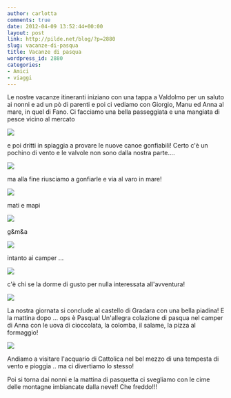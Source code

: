```yaml
---
author: carlotta
comments: true
date: 2012-04-09 13:52:44+00:00
layout: post
link: http://pilde.net/blog/?p=2880
slug: vacanze-di-pasqua
title: Vacanze di pasqua
wordpress_id: 2880
categories:
- Amici
- viaggi
---
```


Le nostre vacanze itineranti iniziano con una tappa a Valdolmo per un saluto ai nonni e ad un pò di parenti e poi ci vediamo con Giorgio, Manu ed Anna al mare, in quel di Fano. Ci facciamo una bella passeggiata e una mangiata di pesce vicino al mercato

![](http://pilde.net/blog/wp-content/uploads/2012/04/prato.jpg)




e poi dritti in spiaggia a provare le nuove canoe gonfiabili! Certo c'è un pochino di vento e le valvole non sono dalla nostra parte....

![](http://pilde.net/blog/wp-content/uploads/2012/04/gonfiaggio.jpg)




ma alla fine riusciamo a gonfiarle e via al varo in mare!

![](http://pilde.net/blog/wp-content/uploads/2012/04/canoa.jpg)




mati e mapi

![](http://pilde.net/blog/wp-content/uploads/2012/04/canoa_mare.jpg)




g&m&a

![](http://pilde.net/blog/wp-content/uploads/2012/04/gma.jpg)




intanto ai camper ...

![](http://pilde.net/blog/wp-content/uploads/2012/04/camper.jpg)




c'è chi se la dorme di gusto per nulla interessata all'avventura!

![](http://pilde.net/blog/wp-content/uploads/2012/04/che_sonno.jpg)




La nostra giornata si conclude al castello di Gradara con una bella piadina! E la mattina dopo ... ops è Pasqua! Un'allegra colazione di pasqua nel camper di Anna con le uova di cioccolata, la colomba, il salame, la pizza al formaggio!

![](http://pilde.net/blog/wp-content/uploads/2012/04/colazione_pasqua1.jpg)




Andiamo a visitare l'acquario di Cattolica nel bel mezzo di una tempesta di vento e pioggia .. ma ci divertiamo lo stesso!

Poi si torna dai nonni e la mattina di pasquetta ci svegliamo con le cime delle montagne imbiancate dalla neve!! Che freddo!!!
